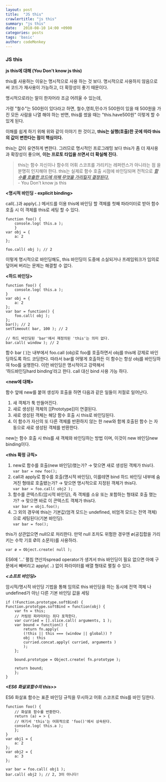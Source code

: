 ```yaml
---
layout: post
title:  "JS this"
crawlertitle: "js this"
summary: "js this"
date:   2018-08-10 14:00 +0900
categories: posts
tags: 'basic'
author: codeMonkey
---
```


### JS this

**js this에 대해 (You Don't know js this)**

this를 사용하는 이유는 명시적으로 사용 하는 것 보다.
명시적으로 사용하지 않음으로써 코드가 재사용이 가능하고, 더 확장성이 좋기 때문이다.

명시적으로라는 말이 한자어라 조금 어려울 수 있는데,

가령 "철수"는 500원이 있다라고 하면,
철수,영희,민수가 500원이 있을 때 500원을 가진 모든 사람을
나열 해야 하는 반면, this를 썼을 때는 "this.have500원" 이렇게 할 수 있게 된다. 

이해를 쉽게 하기 위해 위와 같이 이야기 한 것이고, **this는 실행(호출)한 곳에 따라 this의 값이 변한다는 점이 핵심이다.**

this는 값이 유연하게 변한다. 그러므로 명시적인 프로그래밍 보다 this가 좀 더 재사용과 확장성이 좋으며, **이는 프로토 타입을 쓰면서 더 확실해 진다.**

>this는 함수 자신이나 함수의 어휘 스코프를 가리키는 레퍼런스가 아니라는 점 을 분명히 인지해야 한다. this는 실제로 함수 호출 시점에 바인딩되며 전적으로 ***<U>함수를 호출한 코드에 의해 무엇을 가리킬지 결정된다.</U>*** <br>- You Don't know js this

**<명시적 바인딩 - explicit binding>**

call(..)과 apply(..) 메서드를 이용 this에 바인딩 할 객체를 첫째 파라미터로 받아 함수 호출 시 이 객체를 this로 세팅 할 수 있다.

```
function foo() {
    console.log( this.a );
    }
var obj = {
    a: 2
};

foo.call( obj ); // 2
```
이렇게 명시적으로 바인딩해도, this 바인딩이 도중에 소실되거나 프레임워크가 임의로 덮어써 버리는 문제는 해결할 수 없다.

**<하드 바인딩>**

```
function foo() {
    console.log( this.a );
}
var obj = {
    a: 2
};
var bar = function() {
    foo.call( obj );
};
bar(); // 2
setTimeout( bar, 100 ); // 2

// 하드 바인딩된 'bar'에서 재정의된 'this'는 의미 없다.
bar.call( window ); // 2
```
함수 bar ( )는 내부에서 foo.call (obj)로 foo를 호출하면서 obj를 this에
강제로 바인딩하도록 하드 코딩한다. 따라서 bar를 어떻게 호출하든 이 함수는 항상 obj를 바인딩하여 foo를 실행한다. 이런 바인딩은 명시적이고 강력해서 <br> ‘하드바인딩hard binding’라고 한다. call 대신 bind 사용 가능 하다.

**<new에 대해>**

함수 앞에 new를 붙여 생성자 호출을 하면 다음과 같은 일들이 저절로 일어난다.

1. 새 객체가 툭 만들어진다.
2. 새로 생성된 객체의 [[Prototype]]이 연결된다.
3. 새로 생성된 객체는 해당 함수 호출 시 this로 바인딩된다.
4. 이 함수가 자신의 또 다른 객체를 반환하지 않는 한 new와 함께 호출된 함수
는 자동으로 새로 생성된 객체를 반환한다.

new는 함수 호출 시 this를 새 객체와 바인딩하는 방법
이며, 이것이 new 바인딩new binding이다.

**<this 확정 규칙>**
1. new로 함수를 호출(new 바인딩)했는가? → 맞으면 새로 생성된 객체가 this다.
```var bar = new foo();```
2. call과 apply로 함수를 호출(명시적 바인딩), 이를테면 bind 하드 바인딩 내부에 숨겨진 형태로 호출됐는가? → 맞으면 명시적으로 지정된 객체가 this다. <br>
```var bar = foo.call( obj2 );```
3. 함수를 콘텍스트(암시적 바인딩), 즉 객체를 소유 또는 포함하는 형태로 호출
했는가? → 맞으면 바로 이 콘텍스트 객체가 this다.<br>
```var bar = obj1.foo();```
4. 그 외의 경우에 this는 기본값(엄격 모드는 undefined, 비엄격 모드는 전역 객체)
으로 세팅된다(기본 바인딩).<br>
```var bar = foo();```

this가 상관없으면 null으로 처리한다. 만약 null 조차도 위험한 경우엔 
ø(공집합을 가리키는 수학 기호 Ø의 소문자)를 사용하라.
```
var ø = Object.create( null );
```

ES6에 ‘...’ 펼침 연산자spread operator가 생겨서 this
바인딩이 필요 없으면 아예 구문에서 빼버리고 apply( ..) 없이 파라미터를 배열 형태로 펼칠 수 있다.

***<소프트 바인딩>***

암시적/명시적 바인딩 기법을 통해 임의로 this 바인딩을 하는 동시에 전역 객체
나 undefined가 아닌 다른 기본 바인딩 값을 세팅

```
if (!Function.prototype.softBind) {
Function.prototype.softBind = function(obj) {
    var fn = this;
    // 커링된 파라미터는 죄다 포착한다.
    var curried = [].slice.call( arguments, 1 );
    var bound = function() {
        return fn.apply(
        (!this || this === (window || global)) ?
        obj : this
        curried.concat.apply( curried, arguments )
        );
    };

    bound.prototype = Object.create( fn.prototype );
    
    return bound;
    };
}
```

***<ES6 화살표함수의 this>>***

ES6 화살표 함수는 표준 바인딩 규칙을 무시하고 어휘 스코프로 this를 바인
딩한다.

```
function foo() {
    // 화살표 함수를 반환한다.
    return (a) = > {
    // 여기서 'this'는 어휘적으로 'foo()'에서 상속된다.
    console.log( this.a );
    };
}
var obj1 = {
    a: 2
};
var obj2 = {
    a: 3
};

var bar = foo.call( obj1 );
bar.call( obj2 ); // 2, 3이 아니다!
```